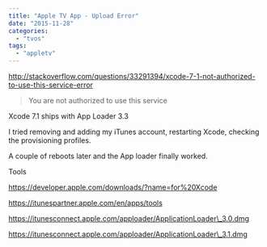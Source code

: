 ```yaml
---
title: "Apple TV App - Upload Error"
date: "2015-11-28"
categories: 
  - "tvos"
tags: 
  - "appletv"
---
```


http://stackoverflow.com/questions/33291394/xcode-7-1-not-authorized-to-use-this-service-error

> You are not authorized to use this service

Xcode 7.1 ships with App Loader 3.3

I tried removing and adding my iTunes account, restarting Xcode, checking the provisioning profiles.

A couple of reboots later and the App loader finally worked.

Tools

https://developer.apple.com/downloads/?name=for%20Xcode

https://itunespartner.apple.com/en/apps/tools

https://itunesconnect.apple.com/apploader/ApplicationLoader\_3.0.dmg

https://itunesconnect.apple.com/apploader/ApplicationLoader\_3.1.dmg
